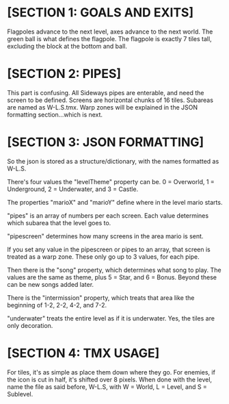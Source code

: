 # [SECTION 1: GOALS AND EXITS]

Flagpoles advance to the next level, axes advance to the next world. The green ball is what defines the flagpole. The flagpole is exactly 7 tiles tall, excluding the block at the bottom and ball.

# [SECTION 2: PIPES]

This part is confusing. All Sideways pipes are enterable, and need the screen to be defined. Screens are horizontal chunks of 16 tiles. Subareas are named as W-L.S.tmx. Warp zones will be explained in the JSON formatting section...which is next.

# [SECTION 3: JSON FORMATTING]

So the json is stored as a structure/dictionary, with the names formatted as W-L.S.

There's four values the "levelTheme" property can be. 0 = Overworld, 1 = Underground, 2 = Underwater, and 3 = Castle.

The properties "marioX" and "marioY" define where in the level mario starts.

"pipes" is an array of numbers per each screen. Each value determines which subarea that the level goes to.

"pipescreen" determines how many screens in the area mario is sent.

If you set any value in the pipescreen or pipes to an array, that screen is treated as a warp zone. These only go up to 3 values, for each pipe.

Then there is the "song" property, which determines what song to play. The values are the same as theme, plus 5 = Star, and 6 = Bonus. Beyond these can be new songs added later.

There is the "intermission" property, which treats that area like the beginning of 1-2, 2-2, 4-2, and 7-2.

"underwater" treats the entire level as if it is underwater. Yes, the tiles are only decoration.

# [SECTION 4: TMX USAGE]

For tiles, it's as simple as place them down where they go. For enemies, if the icon is cut in half, it's shifted over 8 pixels. When done with the level, name the file as said before, W-L.S, with W = World, L = Level, and S = Sublevel.
